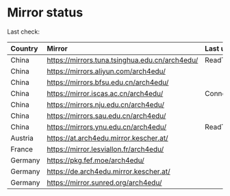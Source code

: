 <script src="./time.js"></script>
# Mirror status
Last check: <script type="text/javascript">localize(1697239021.4779208);</script>

|Country|Mirror|Last update|
|:------|:-----|:----------|
|China|https://mirrors.tuna.tsinghua.edu.cn/arch4edu/|ReadTimeout|
|China|https://mirrors.aliyun.com/arch4edu/|<script type="text/javascript">localize(1697221931);</script>|
|China|https://mirrors.bfsu.edu.cn/arch4edu/|<script type="text/javascript">localize(1697221931);</script>|
|China|https://mirror.iscas.ac.cn/arch4edu/|ConnectTimeout|
|China|https://mirrors.nju.edu.cn/arch4edu/|<script type="text/javascript">localize(1697135507);</script>|
|China|https://mirrors.sau.edu.cn/arch4edu/|<script type="text/javascript">localize(1697221931);</script>|
|China|https://mirrors.ynu.edu.cn/arch4edu/|ReadTimeout|
|Austria|https://at.arch4edu.mirror.kescher.at/|<script type="text/javascript">localize(1697221931);</script>|
|France|https://mirror.lesviallon.fr/arch4edu/|<script type="text/javascript">localize(1697178919);</script>|
|Germany|https://pkg.fef.moe/arch4edu/|<script type="text/javascript">localize(1697221931);</script>|
|Germany|https://de.arch4edu.mirror.kescher.at/|<script type="text/javascript">localize(1697221931);</script>|
|Germany|https://mirror.sunred.org/arch4edu/|<script type="text/javascript">localize(1697221931);</script>|

<script src="./tablefilter/tablefilter.js"></script>
<script src="./table.js"></script>